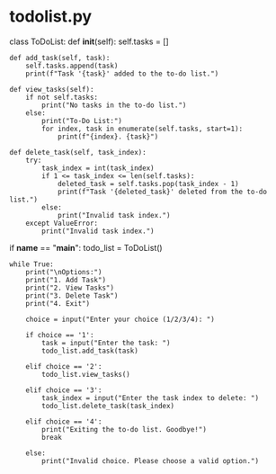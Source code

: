 # todolist.py

class ToDoList:
    def __init__(self):
        self.tasks = []

    def add_task(self, task):
        self.tasks.append(task)
        print(f"Task '{task}' added to the to-do list.")

    def view_tasks(self):
        if not self.tasks:
            print("No tasks in the to-do list.")
        else:
            print("To-Do List:")
            for index, task in enumerate(self.tasks, start=1):
                print(f"{index}. {task}")

    def delete_task(self, task_index):
        try:
            task_index = int(task_index)
            if 1 <= task_index <= len(self.tasks):
                deleted_task = self.tasks.pop(task_index - 1)
                print(f"Task '{deleted_task}' deleted from the to-do list.")
            else:
                print("Invalid task index.")
        except ValueError:
            print("Invalid task index.")

if __name__ == "__main__":
    todo_list = ToDoList()

    while True:
        print("\nOptions:")
        print("1. Add Task")
        print("2. View Tasks")
        print("3. Delete Task")
        print("4. Exit")

        choice = input("Enter your choice (1/2/3/4): ")

        if choice == '1':
            task = input("Enter the task: ")
            todo_list.add_task(task)

        elif choice == '2':
            todo_list.view_tasks()

        elif choice == '3':
            task_index = input("Enter the task index to delete: ")
            todo_list.delete_task(task_index)

        elif choice == '4':
            print("Exiting the to-do list. Goodbye!")
            break

        else:
            print("Invalid choice. Please choose a valid option.")
